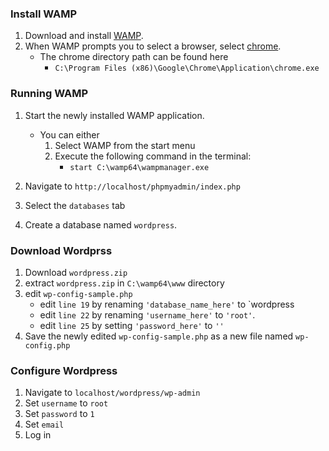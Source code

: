 
### Install WAMP
1. Download and install [WAMP](https://sourceforge.net/projects/wampserver/files/WampServer%203/WampServer%203.0.0/wampserver3.1.9_x64.exe/download?use_mirror=newcontinuum&r=https%3A%2F%2Fsourceforge.net%2Fprojects%2Fwampserver%2Ffiles%2Flatest%2Fdownload).
2. When WAMP prompts you to select a browser, select [chrome](https://www.google.com/chrome/thank-you.html?statcb=1&installdataindex=defaultbrowser#).
    * The chrome directory path can be found here
        * `C:\Program Files (x86)\Google\Chrome\Application\chrome.exe`


### Running WAMP
1. Start the newly installed WAMP application.
    * You can either
        1. Select WAMP from the start menu
        2. Execute the following command in the terminal:
            * `start C:\wamp64\wampmanager.exe`
    
2. Navigate to `http://localhost/phpmyadmin/index.php`
3. Select the `databases` tab
4. Create a database named `wordpress`.

### Download Wordprss
1. Download `wordpress.zip`
2. extract `wordpress.zip` in `C:\wamp64\www` directory
3. edit `wp-config-sample.php`
    * edit `line 19` by renaming `'database_name_here'` to `wordpress
    * edit `line 22` by renaming `'username_here'` to `'root'`.
    * edit `line 25` by setting `'password_here'` to `''`
4. Save the newly edited `wp-config-sample.php` as a new file named `wp-config.php`


### Configure Wordpress
1. Navigate to `localhost/wordpress/wp-admin`
2. Set `username` to `root`
3. Set `password` to `1`
4. Set `email`
5. Log in